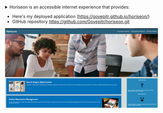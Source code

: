 <p>
<details>
<summary>Horiseon is an accessible internet experience that provides:</summary>
 <p> - Search Engine Optimization<strong>(SEO)</strong> increases your visibility and finds customers that are just right for your business.</p>
 <p> - Online Reputation Management provides you with the control over what potential customers see when they search for your busienss.</p>
 <p> - Social Media Marketing is a service provided to match your business with platforms suited to your brand!</p>

</details>
</p>

- Here's my deployed application (https://govepitr.github.io/horiseon/)
- GitHub repository https://github.com/Govepitr/horiseon.git


![alt text](https://github.com/Govepitr/Horiseon/blob/main/assets/images/Screenshot.PNG "Title Text")
